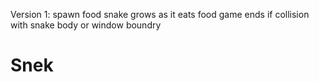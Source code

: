 Version 1:
spawn food
snake grows as it eats food
game ends if collision with snake body or window boundry
# Snek
